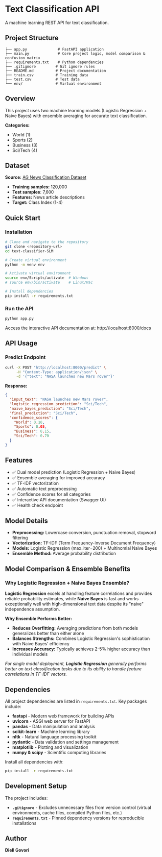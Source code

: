 # Text Classification API

A machine learning REST API for text classification.

## Project Structure

```
├── app.py              # FastAPI application
├── main.py             # Core project logic, model comparison & confusion matrix
├── requirements.txt    # Python dependencies
├── .gitignore         # Git ignore rules
├── README.md          # Project documentation
├── train.csv          # Training data
├── test.csv           # Test data
└── env/               # Virtual environment
```

## Overview

This project uses two machine learning models (Logistic Regression + Naive Bayes) with ensemble averaging for accurate text classification.

**Categories:**
- World (1)
- Sports (2) 
- Business (3)
- Sci/Tech (4)

## Dataset

**Source:** [AG News Classification Dataset](https://www.kaggle.com/datasets/amananandrai/ag-news-classification-dataset)

- **Training samples:** 120,000
- **Test samples:** 7,600
- **Features:** News article descriptions
- **Target:** Class Index (1-4)


## Quick Start

### Installation

```bash
# Clone and navigate to the repository
git clone <repository-url>
cd text-classifier-SLM

# Create virtual environment
python -m venv env

# Activate virtual environment
source env/Scripts/activate  # Windows
# source env/bin/activate    # Linux/Mac

# Install dependencies
pip install -r requirements.txt
```

### Run the API

```bash
python app.py
```

Access the interactive API documentation at: http://localhost:8000/docs

##  API Usage

### Predict Endpoint

```bash
curl -X POST "http://localhost:8000/predict" \
     -H "Content-Type: application/json" \
     -d '{"text": "NASA launches new Mars rover"}'
```

**Response:**
```json
{
  "input_text": "NASA launches new Mars rover",
  "logistic_regression_prediction": "Sci/Tech",
  "naive_bayes_prediction": "Sci/Tech",
  "final_prediction": "Sci/Tech",
  "confidence_scores": {
    "World": 0.10,
    "Sports": 0.05,
    "Business": 0.15,
    "Sci/Tech": 0.70
  }
}
```

## Features

- ✅ Dual model prediction (Logistic Regression + Naive Bayes)
- ✅ Ensemble averaging for improved accuracy
- ✅ TF-IDF vectorization
- ✅ Automatic text preprocessing
- ✅ Confidence scores for all categories
- ✅ Interactive API documentation (Swagger UI)
- ✅ Health check endpoint

## Model Details

- **Preprocessing:** Lowercase conversion, punctuation removal, stopword filtering
- **Vectorization:** TF-IDF (Term Frequency-Inverse Document Frequency)
- **Models:** Logistic Regression (max_iter=200) + Multinomial Naive Bayes
- **Ensemble Method:** Average probability distribution

## Model Comparison & Ensemble Benefits

### Why Logistic Regression + Naive Bayes Ensemble?

**Logistic Regression** excels at handling feature correlations and provides reliable probability estimates, while **Naive Bayes** is fast and works exceptionally well with high-dimensional text data despite its "naive" independence assumption.

**Why Ensemble Performs Better:**
- **Reduces Overfitting:** Averaging predictions from both models generalizes better than either alone
- **Balances Strengths:** Combines Logistic Regression's sophistication with Naive Bayes' efficiency
- **Increases Accuracy:** Typically achieves 2-5% higher accuracy than individual models

*For single model deployment, **Logistic Regression** generally performs better on text classification tasks due to its ability to handle feature correlations in TF-IDF vectors.*

## Dependencies

All project dependencies are listed in `requirements.txt`. Key packages include:

- **fastapi** - Modern web framework for building APIs
- **uvicorn** - ASGI web server for FastAPI
- **pandas** - Data manipulation and analysis
- **scikit-learn** - Machine learning library
- **nltk** - Natural language processing toolkit
- **pydantic** - Data validation and settings management
- **matplotlib** - Plotting and visualization
- **numpy & scipy** - Scientific computing libraries

Install all dependencies with:
```bash
pip install -r requirements.txt
```

## Development Setup

The project includes:
- **`.gitignore`** - Excludes unnecessary files from version control (virtual environments, cache files, compiled Python files, etc.)
- **`requirements.txt`** - Pinned dependency versions for reproducible installations

## Author

**Diell Govori**


